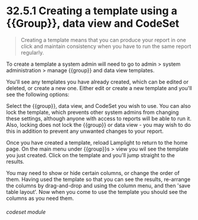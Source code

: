 # 32.5.1 Creating a template using a {{Group}}, data view and CodeSet

> Creating a template means that you can produce your report in one click and maintain consistency when you have to run the same report regularly. 

To create a template a system admin will need to go to admin > system administration > manage {{group}} and data view
templates.

You'll see any templates you have already created, which can be edited or deleted, or create a new one.  Either
edit or create a new template and you'll see the following options:



Select the {{group}}, data view, and CodeSet you wish to use.  You can also lock the template, which prevents other
system admins from changing these settings, although anyone with access to reports will be able to run it.
Also, locking does not lock the {{group}} or data view - you may wish to do this in addition to prevent any
unwanted changes to your report.

Once you have created a template, reload Lamplight to return to the home page.  On  the main menu under 
{{group}}s > view you wil see the template you just created.  Click on the template and you'll jump straight to the results.

You may need to show or hide certain columns, or change the order of them.  Having used the template so that you can
see the results, re-arrange the columns by drag-and-drop and using the column menu, and then 'save table layout'.   Now when
you come to use the template you should see the columns as you need them.

###### codeset module